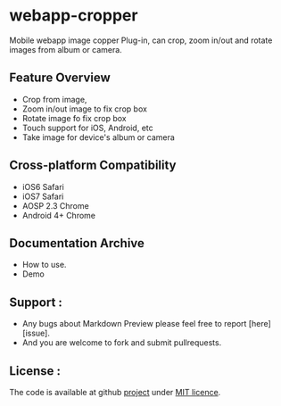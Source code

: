 # webapp-cropper


Mobile webapp image copper Plug-in, can crop, zoom in/out and rotate images from album or camera.

## Feature Overview
- Crop from image, 
- Zoom in/out image to fix crop box
- Rotate image fo fix crop box
- Touch support for iOS, Android, etc
- Take image for device's album or camera



## Cross-platform Compatibility
- iOS6 Safari
- iOS7 Safari
- AOSP 2.3 Chrome
- Android 4+ Chrome



## Documentation Archive
- How to use.
- Demo

## Support :

- Any bugs about Markdown Preview please feel free to report [here][issue].
- And you are welcome to fork and submit pullrequests.


## License :

The code is available at github [project][home] under [MIT licence][4].


 [home]: https://github.com/vitrum/webapp-cropper
 [4]: http://revolunet.mit-license.org
